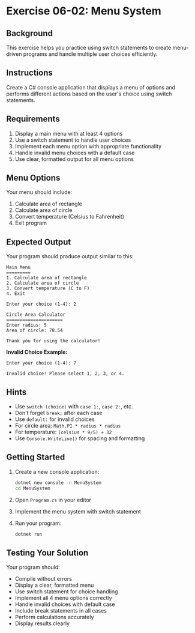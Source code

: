 # Exercise 06-02: Menu System

## Background

This exercise helps you practice using switch statements to create menu-driven programs and handle multiple user choices efficiently.

## Instructions

Create a C# console application that displays a menu of options and performs different actions based on the user's choice using switch statements.

## Requirements

1. Display a main menu with at least 4 options
2. Use a switch statement to handle user choices
3. Implement each menu option with appropriate functionality
4. Handle invalid menu choices with a default case
5. Use clear, formatted output for all menu options

## Menu Options

Your menu should include:
1. Calculate area of rectangle
2. Calculate area of circle
3. Convert temperature (Celsius to Fahrenheit)
4. Exit program

## Expected Output

Your program should produce output similar to this:

```
Main Menu
=========
1. Calculate area of rectangle
2. Calculate area of circle
3. Convert temperature (C to F)
4. Exit

Enter your choice (1-4): 2

Circle Area Calculator
=====================
Enter radius: 5
Area of circle: 78.54

Thank you for using the calculator!
```

**Invalid Choice Example:**
```
Enter your choice (1-4): 7

Invalid choice! Please select 1, 2, 3, or 4.
```

## Hints

- Use `switch (choice)` with `case 1:`, `case 2:`, etc.
- Don't forget `break;` after each case
- Use `default:` for invalid choices
- For circle area: `Math.PI * radius * radius`
- For temperature: `(celsius * 9/5) + 32`
- Use `Console.WriteLine()` for spacing and formatting

## Getting Started

1. Create a new console application:
   ```bash
   dotnet new console -n MenuSystem
   cd MenuSystem
   ```

2. Open `Program.cs` in your editor

3. Implement the menu system with switch statement

4. Run your program:
   ```bash
   dotnet run
   ```

## Testing Your Solution

Your program should:
- Compile without errors
- Display a clear, formatted menu
- Use switch statement for choice handling
- Implement all 4 menu options correctly
- Handle invalid choices with default case
- Include break statements in all cases
- Perform calculations accurately
- Display results clearly